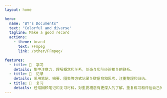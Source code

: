 ```yaml
---
layout: home

hero:
  name: "BY's Documents"
  text: "Colorful and diverse"
  tagline: Make a good record
  actions:
    - theme: brand  
      text: FFmpeg
      link: /other/FFmpeg/

features:
  - title: 📑  学习
    details: 集中注意力，理解概念和关系，创造与实际经验相关的联系。
  - title: 📝  记录
    details: 采用笔记、摘要、图表等方式记录关键信息和思考，注重整理和归纳。
  - title: 📖  复习
    details: 经常回顾笔记和复习材料，对重要概念有更深入的了解，重复练习和评估自己的理解。
---
```


